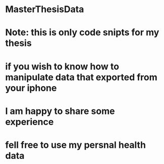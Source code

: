 # MasterThesisData
# Note: this is only code snipts for my thesis 
# if you wish to know how to manipulate data that exported from your iphone
# I am happy to share some experience
# fell free to use my persnal health data 
